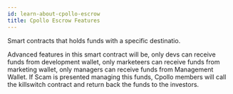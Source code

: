 ```yaml
---
id: learn-about-cpollo-escrow
title: Cpollo Escrow Features
---
```


Smart contracts that holds funds with a specific destinatio.

Advanced features in this smart contract will be, only devs can receive funds from development wallet, only marketeers can receive funds from marketing wallet, only managers can receive funds from Management Wallet. If Scam is presented managing this funds, Cpollo members will call the killswitch contract and return back the funds to the investors.
